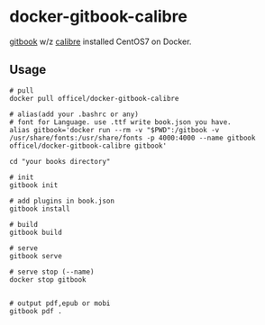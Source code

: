 # docker-gitbook-calibre

[gitbook](https://www.gitbook.com/) w/z [calibre](https://calibre-ebook.com/) installed CentOS7 on Docker.

## Usage

```
# pull
docker pull officel/docker-gitbook-calibre

# alias(add your .bashrc or any)
# font for Language. use .ttf write book.json you have.
alias gitbook='docker run --rm -v "$PWD":/gitbook -v /usr/share/fonts:/usr/share/fonts -p 4000:4000 --name gitbook officel/docker-gitbook-calibre gitbook'

cd "your books directory"

# init
gitbook init

# add plugins in book.json
gitbook install

# build
gitbook build

# serve
gitbook serve

# serve stop (--name)
docker stop gitbook


# output pdf,epub or mobi
gitbook pdf .

```



